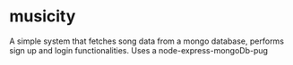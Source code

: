 # musicity
A simple system that fetches song data from a mongo database, performs sign up and login functionalities.
Uses a node-express-mongoDb-pug
